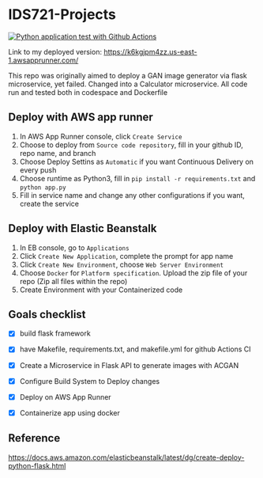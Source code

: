 # IDS721-Projects
[![Python application test with Github Actions](https://github.com/YZWarren/IDS721-Projects/actions/workflows/main.yml/badge.svg)](https://github.com/YZWarren/IDS721-Projects/actions/workflows/main.yml)

Link to my deployed version: https://k6kgjpm4zz.us-east-1.awsapprunner.com/

This repo was originally aimed to deploy a GAN image generator via flask microservice, yet failed. Changed into a Calculator microservice.
All code run and tested both in codespace and Dockerfile

## Deploy with AWS app runner
1. In AWS App Runner console, click `Create Service`
2. Choose to deploy from `Source code repository`, fill in your github ID, repo name, and branch
3. Choose Deploy Settins as `Automatic` if you want Continuous Delivery on every push
4. Choose runtime as Python3, fill in `pip install -r requirements.txt` and `python app.py`
5. Fill in service name and change any other configurations if you want, create the service

## Deploy with Elastic Beanstalk
1. In EB console, go to `Applications`
2. Click `Create New Application`, complete the prompt for app name
3. Click `Create New Environment`, choose `Web Server Environment`
4. Choose `Docker` for `Platform specification`. Upload the zip file of your repo (Zip all files within the repo)
5. Create Environment with your Containerized code

## Goals checklist
- [x] build flask framework
- [x] have Makefile, requirements.txt, and makefile.yml for github Actions CI
- [x] Create a Microservice in Flask API to generate images with ACGAN
- [x] Configure Build System to Deploy changes
- [x] Deploy on AWS App Runner
- [x] Containerize app using docker


## Reference
https://docs.aws.amazon.com/elasticbeanstalk/latest/dg/create-deploy-python-flask.html
